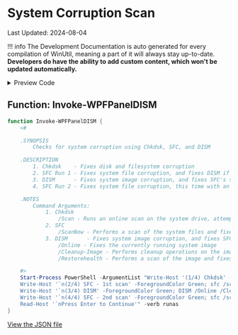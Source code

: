 ﻿# System Corruption Scan

Last Updated: 2024-08-04


!!! info
     The Development Documentation is auto generated for every compilation of WinUtil, meaning a part of it will always stay up-to-date. **Developers do have the ability to add custom content, which won't be updated automatically.**


<!-- BEGIN CUSTOM CONTENT -->

<!-- END CUSTOM CONTENT -->

<details>
<summary>Preview Code</summary>

```json
{
    "Content":  "System Corruption Scan",
    "category":  "Fixes",
    "link":  "https://christitustech.github.io/winutil/dev/features/Legacy-Windows-Panels/user",
    "panel":  "1",
    "Order":  "a043_",
    "Type":  "Button",
    "ButtonWidth":  "300"
}
```
</details>

## Function: Invoke-WPFPanelDISM
```powershell
function Invoke-WPFPanelDISM {
    <#

    .SYNOPSIS
        Checks for system corruption using Chkdsk, SFC, and DISM

    .DESCRIPTION
        1. Chkdsk    - Fixes disk and filesystem corruption
        2. SFC Run 1 - Fixes system file corruption, and fixes DISM if it was corrupted
        3. DISM      - Fixes system image corruption, and fixes SFC's system image if it was corrupted
        4. SFC Run 2 - Fixes system file corruption, this time with an almost guaranteed uncorrupted system image

    .NOTES
        Command Arguments:
            1. Chkdsk
                /Scan - Runs an online scan on the system drive, attempts to fix any corruption, and queues other corruption for fixing on reboot
            2. SFC
                /ScanNow - Performs a scan of the system files and fixes any corruption
            3. DISM      - Fixes system image corruption, and fixes SFC's system image if it was corrupted
                /Online - Fixes the currently running system image
                /Cleanup-Image - Performs cleanup operations on the image, could remove some unneeded temporary files
                /Restorehealth - Performs a scan of the image and fixes any corruption

    #>
    Start-Process PowerShell -ArgumentList "Write-Host '(1/4) Chkdsk' -ForegroundColor Green; Chkdsk /scan;
    Write-Host '`n(2/4) SFC - 1st scan' -ForegroundColor Green; sfc /scannow;
    Write-Host '`n(3/4) DISM' -ForegroundColor Green; DISM /Online /Cleanup-Image /Restorehealth;
    Write-Host '`n(4/4) SFC - 2nd scan' -ForegroundColor Green; sfc /scannow;
    Read-Host '`nPress Enter to Continue'" -verb runas
}
```


<!-- BEGIN SECOND CUSTOM CONTENT -->

<!-- END SECOND CUSTOM CONTENT -->

[View the JSON file](https://github.com/ChrisTitusTech/winutil/tree/main/config/feature.json)

